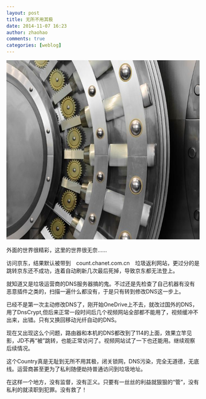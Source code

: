 ```yaml
---
layout: post
title: 无所不用其极
date: 2014-11-07 16:23
author: zhaohao
comments: true
categories: [weblog]
---
```

<a href="/Resource/gate.jpg"><img class="alignnone size-full wp-image-811" src="/Resource/gate.jpg" alt="gate" width="700" height="467" /></a>

外面的世界很精彩，这里的世界很无奈……

访问京东，结果默认被带到　count.chanet.com.cn　垃圾返利网站，更过分的是跳转京东还不成功，连着自动刷新几次最后死掉，导致京东都无法登上。

就知道又是垃圾运营商的DNS服务器搞的鬼。不过还是先检查了自己机器有没有恶意插件之类的，扫描一遍什么都没有，于是只有转到修改DNS这一步上。

已经不是第一次主动修改DNS了，刚开始OneDrive上不去，就改过国外的DNS，用了DnsCrypt,但后来正常一段时间后几个视频网站全部都不能用了，视频缓冲不出来，出错。只有又换回移动光纤自动的DNS。

现在又出现这么个问题，路由器和本机的DNS都改到了114的上面，效果立竿见影，JD不再“被”跳转，也能正常访问了。视频网站试了一下也还能用。继续观察后续情况。

这个Country真是无耻到无所不用其极，闭关锁网，DNS污染，完全无道德，无底线。运营商甚至更为了私利随便劫持普通访问到垃圾地址。

在这样一个地方，没有监督，没有正义。只要有一丝丝的利益就狠狠的“管”，没有私利的就渎职到犯罪。没有救了！
